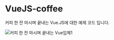 # VueJS-coffee
커피 한 잔 마시며 끝내는 Vue.JS에 대한 예제 코드 입니다.

![커피 한 잔 마시며 끝내는 Vue입체1](https://user-images.githubusercontent.com/21074282/61426107-27b48600-a954-11e9-85da-d91dfdcf1ad4.jpg)
